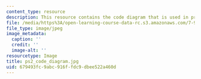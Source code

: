 ```yaml
---
content_type: resource
description: This resource contains the code diagram that is used in problem set 2.
file: /media/https%3A/open-learning-course-data-rc.s3.amazonaws.com/7-90j-computational-functional-genomics-spring-2005/679493fc9abc916ffdc9dbee522a460d_ps2_code_diagram.jpg
file_type: image/jpeg
image_metadata:
  caption: ''
  credit: ''
  image-alt: ''
resourcetype: Image
title: ps2_code_diagram.jpg
uid: 679493fc-9abc-916f-fdc9-dbee522a460d
---
```

